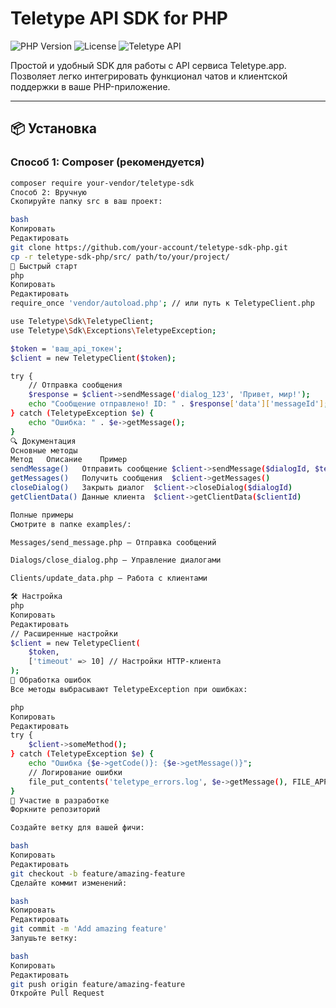 # Teletype API SDK for PHP

![PHP Version](https://img.shields.io/badge/PHP-7.4%2B-blue.svg)
![License](https://img.shields.io/badge/License-MIT-green.svg)
![Teletype API](https://img.shields.io/badge/API-Teletype.app-orange.svg)

Простой и удобный SDK для работы с API сервиса Teletype.app. Позволяет легко интегрировать функционал чатов и клиентской поддержки в ваше PHP-приложение.

---

## 📦 Установка

### Способ 1: Composer (рекомендуется)

```bash
composer require your-vendor/teletype-sdk
Способ 2: Вручную
Скопируйте папку src в ваш проект:

bash
Копировать
Редактировать
git clone https://github.com/your-account/teletype-sdk-php.git
cp -r teletype-sdk-php/src/ path/to/your/project/
🚀 Быстрый старт
php
Копировать
Редактировать
require_once 'vendor/autoload.php'; // или путь к TeletypeClient.php

use Teletype\Sdk\TeletypeClient;
use Teletype\Sdk\Exceptions\TeletypeException;

$token = 'ваш_api_токен';
$client = new TeletypeClient($token);

try {
    // Отправка сообщения
    $response = $client->sendMessage('dialog_123', 'Привет, мир!');
    echo "Сообщение отправлено! ID: " . $response['data']['messageId'];
} catch (TeletypeException $e) {
    echo "Ошибка: " . $e->getMessage();
}
🔍 Документация
Основные методы
Метод	Описание	Пример
sendMessage()	Отправить сообщение	$client->sendMessage($dialogId, $text)
getMessages()	Получить сообщения	$client->getMessages()
closeDialog()	Закрыть диалог	$client->closeDialog($dialogId)
getClientData()	Данные клиента	$client->getClientData($clientId)

Полные примеры
Смотрите в папке examples/:

Messages/send_message.php — Отправка сообщений

Dialogs/close_dialog.php — Управление диалогами

Clients/update_data.php — Работа с клиентами

🛠 Настройка
php
Копировать
Редактировать
// Расширенные настройки
$client = new TeletypeClient(
    $token,
    ['timeout' => 10] // Настройки HTTP-клиента
);
🚨 Обработка ошибок
Все методы выбрасывают TeletypeException при ошибках:

php
Копировать
Редактировать
try {
    $client->someMethod();
} catch (TeletypeException $e) {
    echo "Ошибка {$e->getCode()}: {$e->getMessage()}";
    // Логирование ошибки
    file_put_contents('teletype_errors.log', $e->getMessage(), FILE_APPEND);
}
🤝 Участие в разработке
Форкните репозиторий

Создайте ветку для вашей фичи:

bash
Копировать
Редактировать
git checkout -b feature/amazing-feature
Сделайте коммит изменений:

bash
Копировать
Редактировать
git commit -m 'Add amazing feature'
Запушьте ветку:

bash
Копировать
Редактировать
git push origin feature/amazing-feature
Откройте Pull Request

